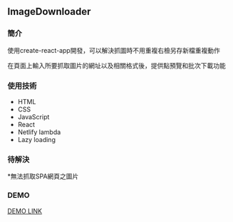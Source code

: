 ## ImageDownloader

### 簡介

使用create-react-app開發，可以解決抓圖時不用重複右檢另存新檔重複動作

在頁面上輸入所要抓取圖片的網址以及相關格式後，提供點預覽和批次下載功能

### 使用技術

* HTML
* CSS
* JavaScript
* React
* Netlify lambda
* Lazy loading

### 待解決

*無法抓取SPA網頁之圖片

### DEMO

[DEMO LINK](https://web-imagedownloader.netlify.com/)
